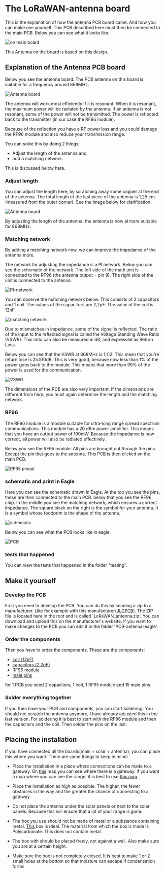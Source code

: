 # The LoRaWAN-antenna board

This is the explanation of how the antenna PCB board came. And how you can make one yourself.
This PCB described here must then be connected to the main PCB. Below you can see what it looks like.

![on main board](./img/onMainBoard.png)

This Antenna on the board is based on [this](http://www.ti.com/lit/an/swra228c/swra228c.pdf) design.

## Explanation of the Antenna PCB board

Below you see the antenna board. The PCB antenna on this board is suitable for a frequency around 868MHz.

![Antenna board](./img/Antenna_board.png)

The antenna will work most efficiently if it is resonant. When it is resonant, the maximum power will be radiated by the antenna. If an antenna is not resonant, some of the power will not be transmitted. The power is reflected back to the transmitter (in our case the RF96 module).

Because of the reflection you have a RF power loss and you could damage the RF96 module and also reduce your transmission range.

You can solve this by doing 2 things:

* Adjust the length of the antenna and,
* add a matching network.

This is discussed below here.

### Adjust length

You can adjust the length here, by scratching away some copper at the end of the antenna. The total length of the last piece of the antenna is 1,25 cm (measured from the outer corner). See the image below for clarification.

![Antenna board](./img/distance.png)

By adjusting the length of the antenna, the antenna is now al more suitable for 868MHz.

### Matching network

By adding a matching network now, we can improve the impedance of the antenna more.

The network for adjusting the impedance is a PI network. Below you can see the schematic of the network. The left side of the math unit is connected to the RF96 (the antenna output = pin 9). The right side of the unit is connected to the antenna.

![PI-network](./img/PI-network.png)

You can observe the matching network below. This consists of 2 capacitors and 1 coil. The values of the capacitors are 2,2pF. The value of the coil is 12nF.

![matching network](./img/matching_network.png)

Due to mismatches in impedance, some of the signal is reflected. The ratio of the input to the reflected signal is called the Voltage Standing Wave Ratio (VSWR). This ratio can also be measured in dB, and expressed as Return Loss.

Below you can see that the VSWR at 868MHz is 1.112. This mean that you're return lose is 25.510dB. This is very good, because now less than 1% of the power goes back to the module. This means that more than 99% of the power is used for the communication.

![VSWR](./img/VSWR.png)

The dimensions of the PCB are also very important. If the dimensions are different from here, you must again determine the length and the matching network.

### RF96

The RF96 module is a module suitable for ultra-long range spread spectrum communications. This module has a 20 dBm power amplifier. This means that you have an output power of 100mW. Because the impedance is now correct, all power will also be radiated effectively.

Below you see the RF95 module. All pins are brought out through the pins. Except the pin that goes to the antenna.
This PCB is then clicked on the main PCB.

![RF95 pinout](./img/RF95-pinout.png)

### schematic and print in Eagle

Here you can see the schematic drawn in Eagle. At the top you see the pins, these are then connected to the main PCB. below that you see the RF96 chip.
In the middle you see the matching network, which ensures a correct impedance.
The square block on the right is the symbol for your antenna. It is a symbol whose foodprint is the shape of the antenna.

![schematic](./img/schematic.png)

Below you can see what the PCB looks like in eagle.

![PCB](./img/PCB.png)

### tests that happened

You can view the tests that happened in the folder "testing".

## Make it yourself

### Develop the PCB

First you need to develop the PCB. You can do this by sending a zip to a manufacturer. Like for example with this manufacturer([JLCPCB](https://jlcpcb.com/)).
The ZIP file is located here in the root and is called 'LoRaWAN_antenna.zip'. You can download and upload this on the manufacturer's website. If you want to make changes to the PCB you can edit it in the folder 'PCB-antenna-eagle'.

### Order the components

Then you have to order the components. These are the components:

* [coil (12nF)](https://be.farnell.com/te-connectivity/36502a12njtdg/inductor-12n-5-0805-case/dp/1265504?st=)
* [capacitors (2.2pF)](https://be.farnell.com/vishay/vj0805a2r2bxapw1bc/cap-2-2pf-50v-c0g-np0-0805/dp/2896503?st=)
* [RF96 module](https://www.digikey.be/product-detail/en/seeed-technology-co.,-ltd/109990166/1597-1488-ND/7033232?utm_adgroup=RF%20Transceiver%20Modules&utm_source=google&utm_medium=cpc&utm_campaign=Shopping_Product_RF%2FIF%20and%20RFID&utm_term=&productid=7033232&gclid=CjwKCAjwqpP2BRBTEiwAfpiD-0hUd9VhSiN13Y9OhOWbJ38YxABk0f2ujbqdI1xJR1xy0auqC77hRBoC65kQAvD_BwE)
* [male pins](https://be.farnell.com/harwin/m20-9990846/connector-header-tht-2-54mm-8way/dp/1022257)

for 1 PCB you need 2 capacitors, 1 coil, 1 RF95 module and 15 male pins.

### Solder everything together

If you then have your PCB and components, you can start soldering.
You should not scratch the antenna anymore, I have already adjusted this in the last version.
For soldering it is best to start with the RF96 module and then the capacitors and the coil.
Then solder the pins on the last.

## Placing the installation

If you have connected all the boards(main + solar + antenna), you can place this where you want.
There are some things to keep in mind:

* Place the installation in a place where connections can be made to a gateway. On [this](https://www.thethingsnetwork.org/map) map you can see where there is a gateway. If you want a map where you can see the range, it is best to use [this map](https://ttnmapper.org/).

* Place the installation as high as possible. The higher, the fewer obstacles in the way and the greater the chance of connecting to a gateway.

* Do not place the antenna under the solar panels or next to the solar panels. Because this will ensure that a lot of your range is gone.

* The box you use should not be made of metal or a substance containing metal. [This](http://www.farnell.com/datasheets/2360495.pdf?_ga=2.70667346.396449874.1589637555-1552518953.1588835899&_gac=1.258009592.1589039175.CjwKCAjwqdn1BRBREiwAEbZcR9CB4ETaMQ7lKFncoM-7RMHN5OMiYtTP339AnwNVqZjWkSkDVfl0shoCSGMQAvD_BwE) box is ideal. The material from which the box is made is Polycarbonate. This does not contain metal.

* The box with should be placed freely, not against a wall. Also make sure you are at a certain height.

* Make sure the box is not completely closed. It is best to make 1 or 2 small holes at the bottom so that moisture can escape if condensation forms.
